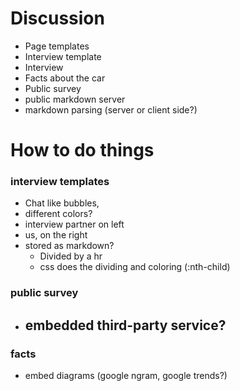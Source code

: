 # Discussion

-   Page templates
-   Interview template
-   Interview
-   Facts about the car
-   Public survey
-   public markdown server
-   markdown parsing (server or client side?)

# How to do things

### interview templates
-   Chat like bubbles,
-   different colors?
-   interview partner on left
-   us, on the right
-   stored as markdown?
    - Divided by a hr
    - css does the dividing and coloring (:nth-child)

### public survey
-   embedded third-party service?
    -   

### facts
-   embed diagrams (google ngram, google trends?)

